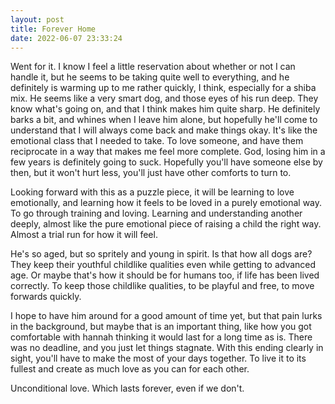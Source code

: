```yaml
---
layout: post
title: Forever Home
date: 2022-06-07 23:33:24
---
```


Went for it. I know I feel a little reservation about whether or not I can handle it, but he seems to be taking quite well to everything, and he definitely is warming up to me rather quickly, I think, especially for a shiba mix. He seems like a very smart dog, and those eyes of his run deep. They know what's going on, and that I think makes him quite sharp. He definitely barks a bit, and whines when I leave him alone, but hopefully he'll come to understand that I will always come back and make things okay. It's like the emotional class that I needed to take. To love someone, and have them reciprocate in a way that makes me feel more complete. God, losing him in a few years is definitely going to suck. Hopefully you'll have someone else by then, but it won't hurt less, you'll just have other comforts to turn to. 

Looking forward with this as a puzzle piece, it will be learning to love emotionally, and learning how it feels to be loved in a purely emotional way. To go through training and loving. Learning and understanding another deeply, almost like the pure emotional piece of raising a child the right way. Almost a trial run for how it will feel. 

He's so aged, but so spritely and young in spirit. Is that how all dogs are? They keep their youthful childlike qualities even while getting to advanced age. Or maybe that's how it should be for humans too, if life has been lived correctly. To keep those childlike qualities, to be playful and free, to move forwards quickly.

I hope to have him around for a good amount of time yet, but that pain lurks in the background, but maybe that is an important thing, like how you got comfortable with hannah thinking it would last for a long time as is. There was no deadline, and you just let things stagnate. With this ending clearly in sight, you'll have to make the most of your days together. To live it to its fullest and create as much love as you can for each other. 

Unconditional love. Which lasts forever, even if we don't.